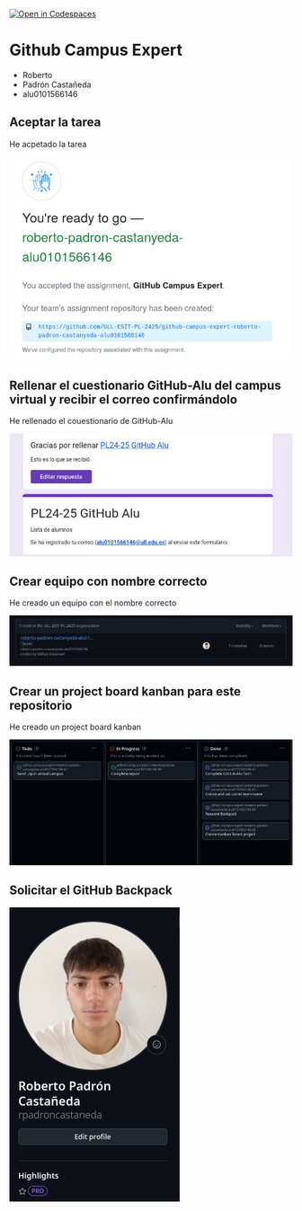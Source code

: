 [![Open in Codespaces](https://classroom.github.com/assets/launch-codespace-2972f46106e565e64193e422d61a12cf1da4916b45550586e14ef0a7c637dd04.svg)](https://classroom.github.com/open-in-codespaces?assignment_repo_id=17882502)
# Github Campus Expert 

- Roberto
- Padrón Castañeda 
- alu0101566146

## Aceptar la tarea 

He acpetado la tarea

![Tarea aceptada](docs/Tarea-aceptada.png)

## Rellenar el cuestionario GitHub-Alu del campus virtual y recibir el correo confirmándolo

He rellenado el couestionario de GitHub-Alu

![correo de confirmacion del cuestionario](docs/GitHub-Alu.png)

## Crear equipo con nombre correcto

He creado un equipo con el nombre correcto

![equipo](docs/Equipo.png)

## Crear un project board kanban para este repositorio

He creado un project board kanban

![project board kanban](docs/project-board.png)

## Solicitar el GitHub Backpack

![github backpack](docs/backpack.png)
